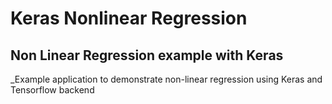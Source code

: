 # Keras Nonlinear Regression

## Non Linear Regression example with Keras

_Example application to demonstrate non-linear regression using Keras and Tensorflow backend


